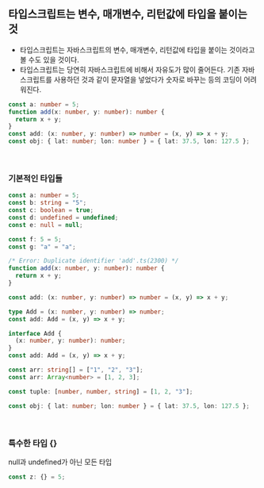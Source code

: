 ## 타입스크립트는 변수, 매개변수, 리턴값에 타입을 붙이는 것

- 타입스크립트는 자바스크립트의 변수, 매개변수, 리턴값에 타입을 붙이는 것이라고 볼 수도 있을 것이다.
- 타입스크립트는 당연히 자바스크립트에 비해서 자유도가 많이 줄어든다. 기존 자바스크립트를 사용하던 것과 같이 문자열을 넣었다가 숫자로 바꾸는 등의 코딩이 어려워진다.

```ts
const a: number = 5;
function add(x: number, y: number): number {
  return x + y;
}
const add: (x: number, y: number) => number = (x, y) => x + y;
const obj: { lat: number; lon: number } = { lat: 37.5, lon: 127.5 };
```

<br />

### 기본적인 타입들

```ts
const a: number = 5;
const b: string = "5";
const c: boolean = true;
const d: undefined = undefined;
const e: null = null;

const f: 5 = 5;
const g: "a" = "a";

/* Error: Duplicate identifier 'add'.ts(2300) */
function add(x: number, y: number): number {
  return x + y;
}

const add: (x: number, y: number) => number = (x, y) => x + y;

type Add = (x: number, y: number) => number;
const add: Add = (x, y) => x + y;

interface Add {
  (x: number, y: number): number;
}
const add: Add = (x, y) => x + y;

const arr: string[] = ["1", "2", "3"];
const arr: Array<number> = [1, 2, 3];

const tuple: [number, number, string] = [1, 2, "3"];

const obj: { lat: number; lon: number } = { lat: 37.5, lon: 127.5 };
```

<br />

### 특수한 타입 {}

null과 undefined가 아닌 모든 타입

```ts
const z: {} = 5;
```
